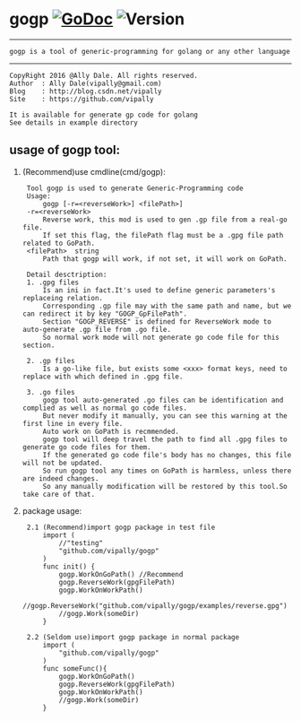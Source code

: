 # gogp [![GoDoc](https://godoc.org/github.com/vipally/gogp?status.svg)](https://godoc.org/github.com/vipally/gogp) ![Version](https://img.shields.io/badge/version-2.9.0-green.svg)
----
	
	gogp is a tool of generic-programming for golang or any other language

----

	CopyRight 2016 @Ally Dale. All rights reserved.
    Author  : Ally Dale(vipally@gmail.com)
    Blog    : http://blog.csdn.net/vipally
    Site    : https://github.com/vipally

	It is available for generate gp code for golang
	See details in example directory

## usage of gogp tool:
1. (Recommend)use cmdline(cmd/gogp):

        Tool gogp is used to generate Generic-Programming code
		Usage:
    		gogp [-r=<reverseWork>] <filePath>]
		-r=<reverseWork>
      		Reverse work, this mod is used to gen .gp file from a real-go file.
      		If set this flag, the filePath flag must be a .gpg file path related to GoPath.
  		<filePath>  string
      		Path that gogp will work, if not set, it will work on GoPath.
			
		Detail desctription:
		1. .gpg files
			Is an ini in fact.It's used to define generic parameters's replaceing relation.
			Corresponding .gp file may with the same path and name, but we can redirect it by key "GOGP_GpFilePath".
			Section "GOGP_REVERSE" is defined for ReverseWork mode to auto-generate .gp file from .go file.
			So normal work mode will not generate go code file for this section.
			
		2. .gp files
			Is a go-like file, but exists some <xxx> format keys, need to replace with which defined in .gpg file.
			
		3. .go files
			gogp tool auto-generated .go files can be identification and complied as well as normal go code files.
			But never modify it manually, you can see this warning at the first line in every file.
			Auto work on GoPath is recmmended. 
			gogp tool will deep travel the path to find all .gpg files to generate go code files for them.
			If the generated go code file's body has no changes, this file will not be updated.
			So run gogp tool any times on GoPath is harmless, unless there are indeed changes.
			So any manually modification will be restored by this tool.So take care of that.
	
2. package usage:

		2.1 (Recommend)import gogp package in test file
	 		import (
	 			//"testing"
				"github.com/vipally/gogp"
	 		)
			func init() {
				gogp.WorkOnGoPath() //Recommend
				gogp.ReverseWork(gpgFilePath)
				gogp.WorkOnWorkPath()
				//gogp.ReverseWork("github.com/vipally/gogp/examples/reverse.gpg")
				//gogp.Work(someDir)
			}
	
		2.2 (Seldom use)import gogp package in normal package
			import (
				"github.com/vipally/gogp"
			)
			func someFunc(){
				gogp.WorkOnGoPath()
				gogp.ReverseWork(gpgFilePath)
				gogp.WorkOnWorkPath()
				//gogp.Work(someDir)
			}
	
